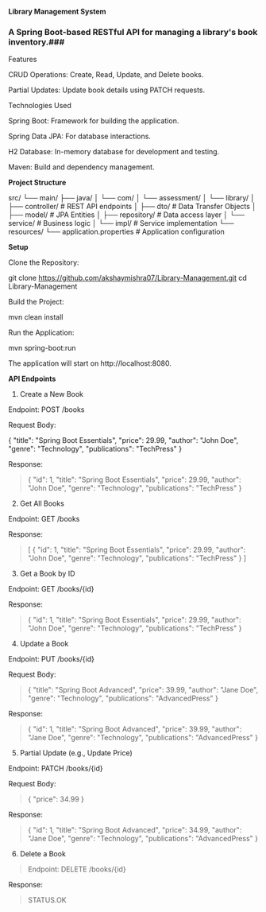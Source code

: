 **Library Management System**

### A Spring Boot-based RESTful API for managing a library's book inventory.###

Features

CRUD Operations: Create, Read, Update, and Delete books.

Partial Updates: Update book details using PATCH requests.

Technologies Used

Spring Boot: Framework for building the application.

Spring Data JPA: For database interactions.

H2 Database: In-memory database for development and testing.

Maven: Build and dependency management.

**Project Structure**

src/
 └── main/
     ├── java/
     │    └── com/
     │        └── assessment/
     │            └── library/
     │                ├── controller/          # REST API endpoints
     │                ├── dto/                 # Data Transfer Objects
     │                ├── model/               # JPA Entities
     │                ├── repository/          # Data access layer
     │                └── service/             # Business logic
     │                    └── impl/             # Service implementation
     └── resources/
          └── application.properties           # Application configuration


**Setup**

Clone the Repository:

git clone https://github.com/akshaymishra07/Library-Management.git
cd Library-Management


Build the Project:

mvn clean install


Run the Application:

mvn spring-boot:run


The application will start on http://localhost:8080.

**API Endpoints**
1. Create a New Book

Endpoint: POST /books

Request Body:

  {
    "title": "Spring Boot Essentials",
    "price": 29.99,
    "author": "John Doe",
    "genre": "Technology",
    "publications": "TechPress"
  }


Response:

>  {
>   "id": 1,
>    "title": "Spring Boot Essentials",
>    "price": 29.99,
>    "author": "John Doe",
>    "genre": "Technology",
>   "publications": "TechPress"
>  }

2. Get All Books

Endpoint: GET /books

Response:

>  [
>    {
>      "id": 1,
>      "title": "Spring Boot Essentials",
>      "price": 29.99,
>      "author": "John Doe",
>      "genre": "Technology",
>      "publications": "TechPress"
>    }
>  ]

3. Get a Book by ID

Endpoint: GET /books/{id}

Response:

>  {
>    "id": 1,
>    "title": "Spring Boot Essentials",
>    "price": 29.99,
>    "author": "John Doe",
>    "genre": "Technology",
>    "publications": "TechPress"
>  }

4. Update a Book

Endpoint: PUT /books/{id}

Request Body:

>  {
>    "title": "Spring Boot Advanced",
>    "price": 39.99,
>    "author": "Jane Doe",
>    "genre": "Technology",
>    "publications": "AdvancedPress"
>  }


Response:

>  {
>    "id": 1,
>    "title": "Spring Boot Advanced",
>    "price": 39.99,
>    "author": "Jane Doe",
>    "genre": "Technology",
>    "publications": "AdvancedPress"
>  }

5. Partial Update (e.g., Update Price)

Endpoint: PATCH /books/{id}

Request Body:

>  {
>    "price": 34.99
>  }


Response:

>  {
>    "id": 1,
>    "title": "Spring Boot Advanced",
>    "price": 34.99,
>    "author": "Jane Doe",
>    "genre": "Technology",
>    "publications": "AdvancedPress"
>  }

6. Delete a Book

>Endpoint: DELETE /books/{id}

Response:
>STATUS.OK

